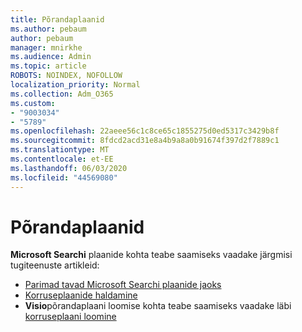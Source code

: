 ```yaml
---
title: Põrandaplaanid
ms.author: pebaum
author: pebaum
manager: mnirkhe
ms.audience: Admin
ms.topic: article
ROBOTS: NOINDEX, NOFOLLOW
localization_priority: Normal
ms.collection: Adm_O365
ms.custom:
- "9003034"
- "5789"
ms.openlocfilehash: 22aeee56c1c8ce65c1855275d0ed5317c3429b8f
ms.sourcegitcommit: 8fdcd2acd31e8a4b9a8a0b91674f397d2f7889c1
ms.translationtype: MT
ms.contentlocale: et-EE
ms.lasthandoff: 06/03/2020
ms.locfileid: "44569080"
---
```

# <a name="floor-plans"></a>Põrandaplaanid

**Microsoft Searchi** plaanide kohta teabe saamiseks vaadake järgmisi tugiteenuste artikleid:
- [Parimad tavad Microsoft Searchi plaanide jaoks](https://docs.microsoft.com/microsoftsearch/floorplans-bestpractices)  
- [Korruseplaanide haldamine](https://docs.microsoft.com/microsoftsearch/manage-floorplans)  
- **Visio**põrandaplaani loomise kohta teabe saamiseks vaadake läbi [korruseplaani loomine](https://support.office.com/article/create-a-floor-plan-ec17da08-64aa-4ead-9b9b-35e821645791)